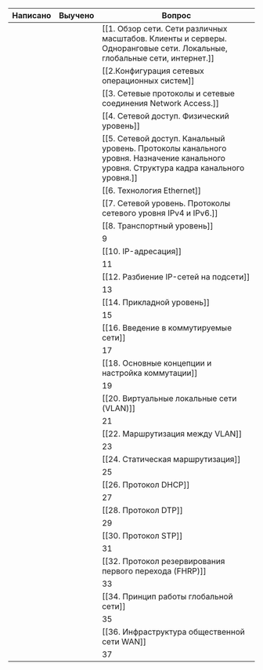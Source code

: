 
| Написано | Выучено | Вопрос                                                                                                                                  |
| -------- | ------- | --------------------------------------------------------------------------------------------------------------------------------------- |
|          |         | [[1. Обзор сети. Сети различных масштабов. Клиенты и серверы. Одноранговые сети. Локальные, глобальные сети, интернет.]]                |
|          |         | [[2.Конфигурация сетевых операционных систем]]                                                                                          |
|          |         | [[3. Сетевые протоколы и сетевые соединения Network Access.]]                                                                           |
|          |         | [[4. Сетевой доступ. Физический уровень]]                                                                                               |
|          |         | [[5. Сетевой доступ. Канальный уровень. Протоколы канального уровня. Назначение канального уровня. Структура кадра канального уровня.]] |
|          |         | [[6. Технология Ethernet]]                                                                                                              |
|          |         | [[7. Сетевой уровень. Протоколы сетевого уровня IPv4 и IPv6.]]                                                                          |
|          |         | [[8. Транспортный уровень]]                                                                                                             |
|          |         | 9                                                                                                                                       |
|          |         | [[10. IP-адресация]]                                                                                                                    |
|          |         | 11                                                                                                                                      |
|          |         | [[12. Разбиение IP-сетей на подсети]]                                                                                                   |
|          |         | 13                                                                                                                                      |
|          |         | [[14. Прикладной уровень]]                                                                                                              |
|          |         | 15                                                                                                                                      |
|          |         | [[16. Введение в коммутируемые сети]]                                                                                                   |
|          |         | 17                                                                                                                                      |
|          |         | [[18. Основные концепции и настройка коммутации]]                                                                                       |
|          |         | 19                                                                                                                                      |
|          |         | [[20. Виртуальные локальные сети (VLAN)]]                                                                                               |
|          |         | 21                                                                                                                                      |
|          |         | [[22. Маршрутизация между VLAN]]                                                                                                        |
|          |         | 23                                                                                                                                      |
|          |         | [[24. Статическая маршрутизация]]                                                                                                       |
|          |         | 25                                                                                                                                      |
|          |         | [[26. Протокол DHCP]]                                                                                                                   |
|          |         | 27                                                                                                                                      |
|          |         | [[28. Протокол DTP]]                                                                                                                    |
|          |         | 29                                                                                                                                      |
|          |         | [[30. Протокол STP]]                                                                                                                    |
|          |         | 31                                                                                                                                      |
|          |         | [[32. Протокол резервирования первого перехода (FHRP)]]                                                                                 |
|          |         | 33                                                                                                                                      |
|          |         | [[34. Принцип работы глобальной сети]]                                                                                                  |
|          |         | 35                                                                                                                                      |
|          |         | [[36. Инфраструктура общественной сети WAN]]                                                                                            |
|          |         | 37                                                                                                                                      |
